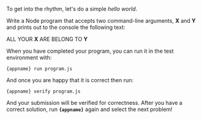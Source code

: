 To get into the rhythm, let's do a simple _hello world_.

Write a Node program that accepts two command-line arguments, **X** and **Y** and prints out to the console the following text:

ALL YOUR **X** ARE BELONG TO **Y**

When you have completed your program, you can run it in the test
environment with:

    {appname} run program.js

And once you are happy that it is correct then run:

    {appname} verify program.js

And your submission will be verified for correctness. After you have
a correct solution, run **`{appname}`** again and select the next problem!
